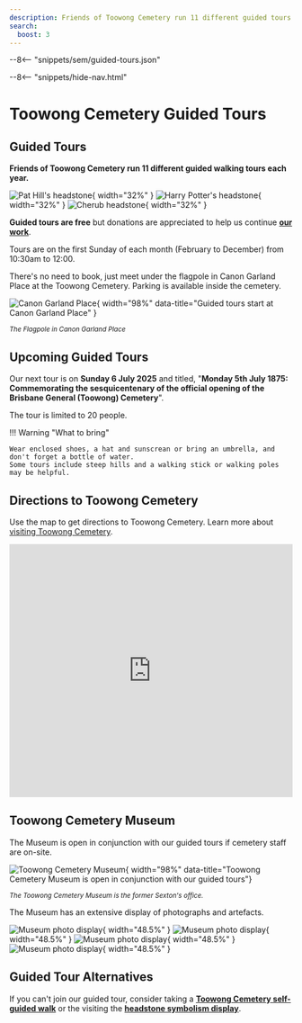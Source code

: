 ```yaml
---
description: Friends of Toowong Cemetery run 11 different guided tours each year
search:
  boost: 3
---
```


--8<-- "snippets/sem/guided-tours.json"

--8<-- "snippets/hide-nav.html"

# Toowong Cemetery Guided Tours

## Guided Tours

**Friends of Toowong Cemetery run 11 different guided walking tours each year.**

![Pat Hill's headstone][image11]{ width="32%" } ![Harry Potter's headstone][image9]{ width="32%" } ![Cherub headstone][image8]{ width="32%" }

**Guided tours are free** but donations are appreciated to help us continue **[our work](about/index.md)**.

Tours are on the first Sunday of each month (February to December) from 10:30am to 12:00. 

There's no need to book, just meet under the flagpole in Canon Garland Place at the Toowong Cemetery. Parking is available inside the cemetery.

![Canon Garland Place](assets/flag-pole.jpg){ width="98%" data-title="Guided tours start at Canon Garland Place" }

*<small>The Flagpole in Canon Garland Place</small>*

## Upcoming Guided Tours

Our next tour is on **Sunday 6 July 2025** and titled, "**Monday 5th July 1875: Commemorating the sesquicentenary of the official opening of the Brisbane General (Toowong) Cemetery**".

The tour is limited to 20 people. 

!!! Warning "What to bring"

    Wear enclosed shoes, a hat and sunscrean or bring an umbrella, and don't forget a bottle of water. 
    Some tours include steep hills and a walking stick or walking poles may be helpful.

## Directions to Toowong Cemetery

Use the map to get directions to Toowong Cemetery. Learn more about [visiting Toowong Cemetery](index.md#visit-toowong-cemetery).

<iframe src="https://www.google.com/maps/embed?pb=!1m10!1m8!1m3!1d3943.6078757500636!2d152.9825477508893!3d-27.474338574253586!3m2!1i1024!2i768!4f13.1!5e0!3m2!1sen!2sau!4v1642488281276!5m2!1sen!2sau" width="100%" height="450" style="border:0;" allowfullscreen="" loading="lazy"></iframe>

<!-- 
Add it to your calendar.

[Add to Calendar :fontawesome-regular-calendar-plus:](assets/calendar/fotc-tour-february.ics){ .md-button .md-button--primary }
-->

## Toowong Cemetery Museum

The Museum is open in conjunction with our guided tours if cemetery staff are on-site.

![Toowong Cemetery Museum](assets/museum.jpg){ width="98%" data-title="Toowong Cemetery Museum is open in conjunction with our guided tours"}

*<small>The Toowong Cemetery Museum is the former Sexton's office.</small>*

The Museum has an extensive display of photographs and artefacts.

![Museum photo display](assets/museum-photos-1.jpg){ width="48.5%" } ![Museum photo display](assets/museum-photos-2.jpg){ width="48.5%" }
![Museum photo display](assets/museum-photos-3.jpg){ width="48.5%" } ![Museum photo display](assets/museum-photos-4.jpg){ width="48.5%" }

## Guided Tour Alternatives

If you can't join our guided tour, consider taking a **[Toowong Cemetery self-guided walk](walks/index.md)** or the visiting the **[headstone symbolism display](headstones/symbols.md)**.

<!--
!!! warning "COVID-19 Restrictions"

    Due to COVID-19 our guided tours are **limited to 20 guests** to enable social distancing to be maintained. 

![Women wearing surgical masks during the influenza epidemic, Brisbane, 1919](assets/masks-1919.jpg)

*<small>[Women wearing surgical masks during the influenza epidemic, Brisbane, 1919](http://onesearch.slq.qld.gov.au/permalink/f/1upgmng/slq_alma21218113110002061), — State Library of Queensland. Cropped.</small>*

-->

[image4]: assets/140-commemoration-sml.png
[image5]: assets/museum.jpg
[image6]: assets/federation-pavilion.jpg
[image7]: assets/peter-jackson.jpg "Peter Jackson's Headstone"
[image8]: assets/cherub.jpg
[image9]: assets/harry-potter-16x9.jpg 
[image10]: assets/clasped-hands.jpg "We Part To Meet Again"
[image11]: assets/pat-hill-headstone.jpg 
